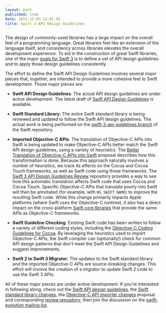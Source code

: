 ```yaml
---
layout: post
published: true
date: 2015-12-03 12:01:01
title: Swift 3 API Design Guidelines
---
```


The design of commonly-used libraries has a large impact on the
overall feel of a programming language. Great libraries feel like an
extension of the language itself, and consistency across libraries
elevates the overall development experience. To aid in the
construction of great Swift libraries, one of the major [goals for
Swift 3][swift-3-goals] is to define a set of API design guidelines
and to apply those design guidelines consistently.

The effort to define the Swift API Design Guidelines involves several
 major pieces that, together, are intended to provide a more cohesive
 feel to Swift development. Those major pieces are:

* **Swift API Design Guidelines**: The actual API design guidelines
  are under active development. The latest draft of [Swift API
  Design Guidelines][swift-api-guidelines] is available.

* **Swift Standard Library**: The entire Swift standard library is
  being reviewed and updated to follow the Swift API design
  guidelines. The actual work is being performed on the
  [swift-3-api-guidelines branch][swift-stdlib-update] of the Swift
  repository.

* **Imported Objective-C APIs**: The translation of Objective-C APIs
  into Swift is being updated to make Objective-C APIs better match
  the Swift API design guidelines, using a variety of heuristics. The
  [Better Translation of Objective-C APIs into Swift][clang-importer-proposal]
  proposal describes how this transformation
  is done. Because this approach naturally involves a number of
  heuristics, we track its effects on the Cocoa and Cocoa Touch
  frameworks, as well as Swift code using those frameworks. The [Swift
  3 API Design Guidelines Review][swift-3-api-guidelines-repo]
  repository provides a way to see how
  this automatic translation affects Swift code that uses Cocoa and
  Cocoa Touch. Specific Objective-C APIs that translate poorly into
  Swift will then be annotated (for example, with `NS_SWIFT_NAME`) to improve
  the resulting Swift code. While this change primarily impacts Apple
  platforms (where Swift uses the Objective-C runtime), it also has a
  direct impact on the cross-platform [Swift core
  libraries][core-libraries] that provide the same APIs as Objective-C
  frameworks.

* **Swift Guideline Checking**: Existing Swift code has been written
  to follow a variety of different coding styles, including the [Objective-C
  Coding Guidelines for Cocoa][objc-cocoa-guidelines]. By leveraging
  the heuristics used to import Objective-C APIs, the Swift compiler
  can (optionally!) check for common API design patterns that don't
  meet the Swift API Design Guidelines and suggest improvements.

* **Swift 2 to Swift 3 Migrator**: The updates to the Swift standard
  library and the imported Objective-C APIs are source-breaking
  changes. This effort will involve the creation of a migrator to
  update Swift 2 code to use the Swift 3 APIs.

All of these major pieces are under active development. If you're
interested in following along, check out the [Swift API design
guidelines][swift-api-guidelines], the [Swift standard library
changes][swift-stdlib-update], the [Objective-C API importer
changes][clang-importer-proposal] proposal and corresponding [review
repository][swift-3-api-guidelines-repo], then join the discussion on
the [swift-evolution mailing
list](/community/#swift-evolution).

[swift-3-goals]: https://github.com/swiftlang/swift-evolution/blob/master/README.md  "Swift 3 goals"
[swift-api-guidelines]: /documentation/api-design-guidelines/  "Swift API Design Guidelines"
[swift-stdlib-update]: https://github.com/apple/swift/tree/swift-3-api-guidelines  "Swift 3 Standard Library updates"
[clang-importer-proposal]: https://github.com/swiftlang/swift-evolution/blob/master/proposals/0005-objective-c-name-translation.md  "Better Translation of Objective-C APIs into Swift proposal"
[swift-3-api-guidelines-repo]: https://github.com/apple/swift-3-api-guidelines-review  "Swift 3 API Design Guidelines review repository"
[objc-cocoa-guidelines]: https://developer.apple.com/library/content/documentation/Cocoa/Conceptual/CodingGuidelines/CodingGuidelines.html  "Objective-C Coding Guidelines for Cocoa"
[swift-evolution]: /contributing/#evolution-process  "Swift evolution process"
[core-libraries]: /documentation/core-libraries  "Swift core libraries"
